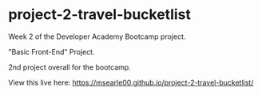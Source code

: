 # project-2-travel-bucketlist

Week 2 of the Developer Academy Bootcamp project. 

"Basic Front-End" Project.

2nd project overall for the bootcamp.


View this live here: https://msearle00.github.io/project-2-travel-bucketlist/
